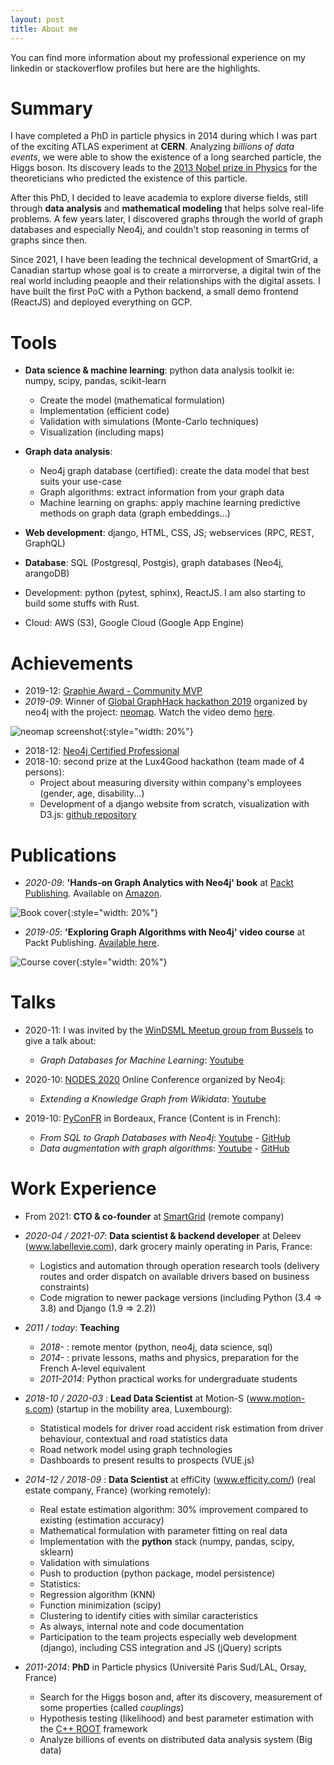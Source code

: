 ```yaml
---
layout: post
title: About me
---
```



You can find more information about my professional experience on my linkedin or stackoverflow profiles but here are the highlights.


# Summary

I have completed a PhD in particle physics in 2014 during which I was part of the exciting ATLAS experiment at **CERN**. Analyzing *billions of data events*, we were able to show the existence of a long searched particle, the Higgs boson. Its discovery leads to the [2013 Nobel prize in Physics](https://www.nobelprize.org/prizes/physics/2013/summary/) for the theoreticians who predicted the existence of this particle.

After this PhD, I decided to leave academia to explore diverse fields, still through **data analysis** and **mathematical modeling** that helps solve real-life problems. A few years later, I discovered graphs through the world of graph databases and especially Neo4j, and couldn't stop reasoning in terms of graphs since then. 

Since 2021, I have been leading the technical development of SmartGrid, a Canadian startup whose goal is to create a mirrorverse, a digital twin of the real world including peaople and their relationships with the digital assets. I have built the first PoC with a Python backend, a small demo frontend (ReactJS) and deployed everything on GCP.

<!--
Beside data analysis, I can also write reliable code (including webservices and HTML/CSS/JavaScript) that can be pushed to **production**.

<div class="info">
<p>Right now, I am mainly interested in topics including but not limited to:
    <ul>
        <li>graph data and algorithms to extract meaningful information from it</li>
	<li>mathematical/statistical modeling</li>
	<li>bayesian analysis and its applications</li>
    </ul> 
</p>
</div>

<div class="warning text-center text-red">
<a href="/contact">Let's talk!</a>
</div>
-->

<!-- <div class="warning"> -->
<!-- I am available for short freelance missions via <a href="https://www.malt.fr/profile/estellescifo">MALT</a>. -->
<!-- </div> -->


# Tools

- **Data science & machine learning**: python data analysis toolkit ie: numpy, scipy, pandas, scikit-learn
    - Create the model (mathematical formulation)
    - Implementation (efficient code)
    - Validation with simulations (Monte-Carlo techniques)
    - Visualization (including maps)

- **Graph data analysis**:
    - Neo4j graph database (certified): create the data model that best suits your use-case
	- Graph algorithms: extract information from your graph data
	- Machine learning on graphs: apply machine learning predictive methods on graph data (graph embeddings...)


- **Web development**: django, HTML, CSS, JS; webservices (RPC, REST, GraphQL)

- **Database**: SQL (Postgresql, Postgis), graph databases (Neo4j, arangoDB)

- Development: python (pytest, sphinx), ReactJS. I am also starting to build some stuffs with Rust.

- Cloud: AWS (S3), Google Cloud (Google App Engine)


# Achievements

- 2019-12: [Graphie Award - Community MVP](https://neo4j.com/press-releases/neo4j-announces-2019-graphie-award-winners/)
- _2019-09_: Winner of [Global GraphHack hackathon 2019](https://globalgraphhack.devpost.com/) organized by neo4j with the project: [neomap](https://github.com/stellasia/neomap/). Watch the video demo [here](https://devpost.com/software/neomap-m4xcju).

![neomap screenshot](/img/neomap-screenshot.jpg){:style="width: 20%"}

- 2018-12: [Neo4j Certified Professional](https://graphacademy.neo4j.com/certificates/43898ee59d183928339d23f5e21d52276054b3b133d48a03e71bebab024ad242.pdf)
- 2018-10: second prize at the Lux4Good hackathon (team made of 4 persons):
    - Project about measuring diversity within company's employees (gender, age, disability...)
    - Development of a django website from scratch, visualization with D3.js: [github repository](https://github.com/stellasia/l4gims)


# Publications

- _2020-09_: **'Hands-on Graph Analytics with Neo4j' book** at [Packt Publishing](https://www.packtpub.com/data/hands-on-graph-analytics-with-neo4j). Available on [Amazon](https://www.amazon.com/gp/product/B08FBJ3B1S).

![Book cover](/img/51vPQ6l1RdL.jpg){:style="width: 20%"}


- _2019-05_: **'Exploring Graph Algorithms with Neo4j' video course** at Packt Publishing. [Available here](https://www.packtpub.com/application-development/exploring-graph-algorithms-neo4j-video).

![Course cover](/img/1853654-original.png){:style="width: 20%"}


# Talks

- 2020-11: I was invited by the [WinDSML Meetup group from Bussels](https://www.meetup.com/fr-FR/Brussels-Women-in-Machine-Learning-and-Data-Science) to give a talk about:
    - _Graph Databases for Machine Learning_: [Youtube](https://www.youtube.com/watch?v=0QGqU8I7gTA)

- 2020-10: [NODES 2020](https://neo4j.com/nodes-2020/) Online Conference organized by Neo4j:
    - _Extending a Knowledge Graph from Wikidata_: [Youtube](https://www.youtube.com/watch?v=aB6Lb2-3S58)

- 2019-10: [PyConFR](https://www.pycon.fr/2019/) in Bordeaux, France (Content is in French):
    - _From SQL to Graph Databases with Neo4j_: [Youtube](https://www.youtube.com/watch?v=lk3cRSrVMTo&list=PL_dGzOUQ0cyh9OPCiPXyRP9Px72SCHUZ_&index=31&t=0s) - [GitHub](https://github.com/stellasia/pyconfr19/blob/master/SQL2Neo4j.pdf)
    - _Data augmentation with graph algorithms_: [Youtube](https://www.youtube.com/watch?v=v_EZTo45FtE&list=PL_dGzOUQ0cyh9OPCiPXyRP9Px72SCHUZ_&index=69&t=0s) - [GitHub](https://github.com/stellasia/pyconfr19/blob/master/GraphAlgorithms.pdf)


# Work Experience

- From 2021: **CTO & co-founder** at [SmartGrid](smartgrid.id) (remote company)

- _2020-04 / 2021-07_: **Data scientist & backend developer** at Deleev (www.labellevie.com), dark grocery mainly operating in Paris, France:
    - Logistics and automation through operation research tools (delivery routes and order dispatch on available drivers based on business constraints)
    - Code migration to newer package versions (including Python (3.4 => 3.8) and Django (1.9 => 2.2))

- _2011 / today_: **Teaching**
    - _2018-_ : remote mentor (python, neo4j, data science, sql)
    - _2014-_ : private lessons, maths and physics, preparation for the French A-level equivalent
    - _2011-2014_: Python practical works for undergraduate students


- _2018-10 / 2020-03_ : **Lead Data Scientist** at Motion-S (www.motion-s.com) (startup in the mobility area, Luxembourg):
    - Statistical models for driver road accident risk estimation from driver behaviour, contextual and road statistics data
	- Road network model using graph technologies
	- Dashboards to present results to prospects (VUE.js)


- _2014-12 / 2018-09_ : **Data Scientist** at effiCity (www.efficity.com/) (real estate company, France) (working remotely):
    - Real estate estimation algorithm: 30% improvement compared to existing (estimation accuracy)
	- Mathematical formulation with parameter fitting on real data
	- Implementation with the  **python** stack (numpy, pandas, scipy, sklearn)
	- Validation with simulations
	- Push to production (python package, model persistence)
    - Statistics:
	- Regression algorithm (KNN)
	- Function minimization (scipy)
	- Clustering to identify cities with similar caracteristics
    - As always, internal note and code documentation
    - Participation to the team projects especially web development (django), including CSS integration and JS (jQuery) scripts


- _2011-2014_: **PhD** in Particle physics (Université Paris Sud/LAL, Orsay, France)
    - Search for the Higgs boson and, after its discovery, measurement of some properties (called _couplings_)
	- Hypothesis testing (likelihood) and best parameter estimation with the [C++ ROOT](//root.cern.ch) framework
	- Analyze billions of events on distributed data analysis system (Big data)

